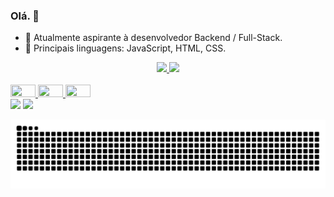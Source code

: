 ### Olá. 👋

- 🔭 Atualmente aspirante à desenvolvedor Backend / Full-Stack.
- 🌱 Principais linguagens: JavaScript, HTML, CSS.


<div align="center">
  <a href="https://github.com/claudiosfn/">
  <img height="125em" src="https://github-readme-stats.vercel.app/api?username=claudiosfn&show_icons=true&theme=gruvbox&include_all_commits=true&count_private=true"/>
  <img height="125em" src="https://github-readme-stats.vercel.app/api/top-langs/?username=claudiosfn&layout=compact&langs_count=7&theme=gruvbox">
</div>
  
  
<div style="display: inline_block"><br>
<img aling="center" height="20" width="40"  src="https://cdn.jsdelivr.net/gh/devicons/devicon/icons/javascript/javascript-plain.svg" />
<img aling="center" height="20" width="40" src="https://cdn.jsdelivr.net/gh/devicons/devicon/icons/css3/css3-plain.svg" />
<img aling="center" height="20" width="40" src="https://cdn.jsdelivr.net/gh/devicons/devicon/icons/html5/html5-plain.svg" />
</div>
  
<div>
  <a href = "mailto:contatocraudiofelix@gmail.com"><img src="https://img.shields.io/badge/Gmail-D14836?style=for-the-badge&logo=gmail&logoColor=white" target="_blank"></a>
  <a href="https://www.linkedin.com/in/claudio-felix/" target="_blank"><img src="https://img.shields.io/badge/-LinkedIn-%230077B5?style=for-the-badge&logo=linkedin&logoColor=white" target="_blank"></a>
  
![Snake animation](https://github.com/claudiosfn/claudiosfn/blob/output/github-contribution-grid-snake.svg)
</div>
